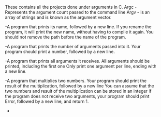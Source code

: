 These contains all the projects done under arguments in C.
Argc - Represents the argument count passed to the command line
Argv - Is an array of strings and is known as the argument vector.

-A program that prints its name, followed by a new line.
If you rename the program, it will print the new name, without having to
compile it again.
You should not remove the path before the name of the program.

-A program that prints the number of arguments passed into it.
Your program should print a number, followed by a new line.

-A program that prints all arguments it receives.
All arguments should be printed, including the first one
Only print one argument per line, ending with a new line.

-A program that multiplies two numbers.
Your program should print the result of the multiplication, followed by a new line
You can assume that the two numbers and result of the multiplication can be stored in an integer
If the program does not receive two arguments, your program should print Error, followed by a new line, and return 1.

-